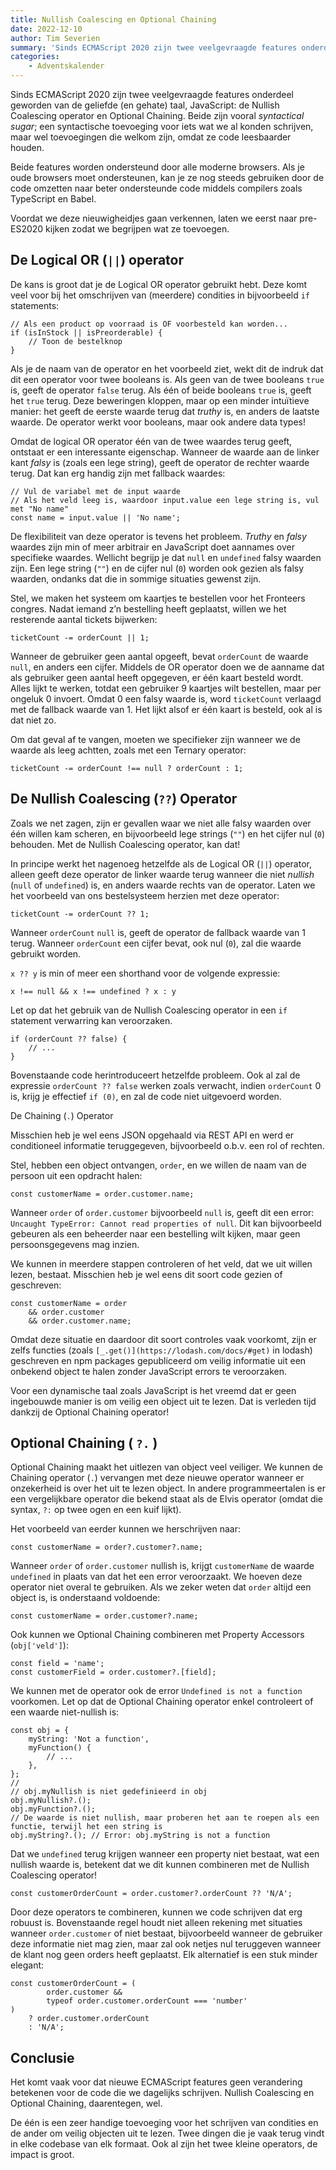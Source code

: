```yaml
---
title: Nullish Coalescing en Optional Chaining
date: 2022-12-10
author: Tim Severien
summary: 'Sinds ECMAScript 2020 zijn twee veelgevraagde features onderdeel geworden van de geliefde (en gehate) taal, JavaScript: de Nullish Coalescing operator en Optional Chaining. Beide zijn vooral *syntactical sugar*; een syntactische toevoeging voor iets wat we al konden schrijven, maar wel toevoegingen die welkom zijn, omdat ze code leesbaarder houden.'
categories:
    - Adventskalender
---
```


Sinds ECMAScript 2020 zijn twee veelgevraagde features onderdeel geworden van de geliefde (en gehate) taal, JavaScript: de Nullish Coalescing operator en Optional Chaining. Beide zijn vooral _syntactical sugar_; een syntactische toevoeging voor iets wat we al konden schrijven, maar wel toevoegingen die welkom zijn, omdat ze code leesbaarder houden.

Beide features worden ondersteund door alle moderne browsers. Als je oude browsers moet ondersteunen, kan je ze nog steeds gebruiken door de code omzetten naar beter ondersteunde code middels compilers zoals TypeScript en Babel.

Voordat we deze nieuwigheidjes gaan verkennen, laten we eerst naar pre-ES2020 kijken zodat we begrijpen wat ze toevoegen.

## De Logical OR (`||`) operator

De kans is groot dat je de Logical OR operator gebruikt hebt. Deze komt veel voor bij het omschrijven van (meerdere) condities in bijvoorbeeld `if` statements:

```
// Als een product op voorraad is OF voorbesteld kan worden...
if (isInStock || isPreorderable) {
	// Toon de bestelknop
}
```

Als je de naam van de operator en het voorbeeld ziet, wekt dit de indruk dat dit een operator voor twee booleans is. Als geen van de twee booleans `true` is, geeft de operator `false` terug. Als één of beide booleans `true` is, geeft het `true` terug. Deze beweringen kloppen, maar op een minder intuïtieve manier: het geeft de eerste waarde terug dat _truthy_ is, en anders de laatste waarde. De operator werkt voor booleans, maar ook andere data types!

Omdat de logical OR operator één van de twee waardes terug geeft, ontstaat er een interessante eigenschap. Wanneer de waarde aan de linker kant _falsy_ is (zoals een lege string), geeft de operator de rechter waarde terug. Dat kan erg handig zijn met fallback waardes:

```
// Vul de variabel met de input waarde
// Als het veld leeg is, waardoor input.value een lege string is, vul met "No name"
const name = input.value || 'No name';
```

De flexibiliteit van deze operator is tevens het probleem. _Truthy_ en _falsy_ waardes zijn min of meer arbitrair en JavaScript doet aannames over specifieke waardes. Wellicht begrijp je dat `null` en `undefined` falsy waarden zijn. Een lege string (`""`) en de cijfer nul (`0`) worden ook gezien als falsy waarden, ondanks dat die in sommige situaties gewenst zijn.

Stel, we maken het systeem om kaartjes te bestellen voor het Fronteers congres. Nadat iemand z’n bestelling heeft geplaatst, willen we het resterende aantal tickets bijwerken:

```
ticketCount -= orderCount || 1;
```

Wanneer de gebruiker geen aantal opgeeft, bevat `orderCount` de waarde `null`, en anders een cijfer. Middels de OR operator doen we de aanname dat als gebruiker geen aantal heeft opgegeven, er één kaart besteld wordt. Alles lijkt te werken, totdat een gebruiker 9 kaartjes wilt bestellen, maar per ongeluk 0 invoert. Omdat 0 een falsy waarde is, word `ticketCount` verlaagd met de fallback waarde van 1. Het lijkt alsof er één kaart is besteld, ook al is dat niet zo.

Om dat geval af te vangen, moeten we specifieker zijn wanneer we de waarde als leeg achtten, zoals met een Ternary operator:

```
ticketCount -= orderCount !== null ? orderCount : 1;
```

## De Nullish Coalescing (`??`) Operator

Zoals we net zagen, zijn er gevallen waar we niet alle falsy waarden over één willen kam scheren, en bijvoorbeeld lege strings (`""`) en het cijfer nul (`0`) behouden. Met de Nullish Coalescing operator, kan dat!

In principe werkt het nagenoeg hetzelfde als de Logical OR (`||`) operator, alleen geeft deze operator de linker waarde terug wanneer die niet _nullish_ (`null` of `undefined`) is, en anders waarde rechts van de operator. Laten we het voorbeeld van ons bestelsysteem herzien met deze operator:

```
ticketCount -= orderCount ?? 1;
```

Wanneer `orderCount` `null` is, geeft de operator de fallback waarde van 1 terug. Wanneer `orderCount` een cijfer bevat, ook nul (`0`), zal die waarde gebruikt worden.

`x ?? y` is min of meer een shorthand voor de volgende expressie:

```
x !== null && x !== undefined ? x : y
```

Let op dat het gebruik van de Nullish Coalescing operator in een `if` statement verwarring kan veroorzaken.

```
if (orderCount ?? false) {
	// ...
}
```

Bovenstaande code herintroduceert hetzelfde probleem. Ook al zal de expressie `orderCount ?? false` werken zoals verwacht, indien `orderCount` 0 is, krijg je effectief `if (0)`, en zal de code niet uitgevoerd worden.

De Chaining (`.`) Operator

Misschien heb je wel eens JSON opgehaald via REST API en werd er conditioneel informatie teruggegeven, bijvoorbeeld o.b.v. een rol of rechten.

Stel, hebben een object ontvangen, `order`, en we willen de naam van de persoon uit een opdracht halen:

```
const customerName = order.customer.name;
```

Wanneer `order` of `order.customer` bijvoorbeeld `null` is, geeft dit een error: `Uncaught TypeError: Cannot read properties of null`. Dit kan bijvoorbeeld gebeuren als een beheerder naar een bestelling wilt kijken, maar geen persoonsgegevens mag inzien.

We kunnen in meerdere stappen controleren of het veld, dat we uit willen lezen, bestaat. Misschien heb je wel eens dit soort code gezien of geschreven:

```
const customerName = order
	&& order.customer
	&& order.customer.name;
```

Omdat deze situatie en daardoor dit soort controles vaak voorkomt, zijn er zelfs functies (zoals `[_.get()](https://lodash.com/docs/#get)` in lodash) geschreven en npm packages gepubliceerd om veilig informatie uit een onbekend object te halen zonder JavaScript errors te veroorzaken.

Voor een dynamische taal zoals JavaScript is het vreemd dat er geen ingebouwde manier is om veilig een object uit te lezen. Dat is verleden tijd dankzij de Optional Chaining operator!

## Optional Chaining ( `?.` )

Optional Chaining maakt het uitlezen van object veel veiliger. We kunnen de Chaining operator (`.`) vervangen met deze nieuwe operator wanneer er onzekerheid is over het uit te lezen object. In andere programmeertalen is er een vergelijkbare operator die bekend staat als de Elvis operator (omdat die syntax, `?:` op twee ogen en een kuif lijkt).

Het voorbeeld van eerder kunnen we herschrijven naar:

```
const customerName = order?.customer?.name;
```

Wanneer `order` of `order.customer` nullish is, krijgt `customerName` de waarde `undefined` in plaats van dat het een error veroorzaakt. We hoeven deze operator niet overal te gebruiken. Als we zeker weten dat `order` altijd een object is, is onderstaand voldoende:

```
const customerName = order.customer?.name;
```

Ook kunnen we Optional Chaining combineren met Property Accessors (`obj['veld']`):

```
const field = 'name';
const customerField = order.customer?.[field];
```

We kunnen met de operator ook de error `Undefined is not a function` voorkomen. Let op dat de Optional Chaining operator enkel controleert of een waarde niet-nullish is:

```
const obj = {
	myString: 'Not a function',
	myFunction() {
		// ...
	},
};
//
// obj.myNullish is niet gedefinieerd in obj
obj.myNullish?.();
obj.myFunction?.();
// De waarde is niet nullish, maar proberen het aan te roepen als een functie, terwijl het een string is
obj.myString?.(); // Error: obj.myString is not a function
```

Dat we `undefined` terug krijgen wanneer een property niet bestaat, wat een nullish waarde is, betekent dat we dit kunnen combineren met de Nullish Coalescing operator!

```
const customerOrderCount = order.customer?.orderCount ?? 'N/A';
```

Door deze operators te combineren, kunnen we code schrijven dat erg robuust is. Bovenstaande regel houdt niet alleen rekening met situaties wanneer `order.customer` of niet bestaat, bijvoorbeeld wanneer de gebruiker deze informatie niet mag zien, maar zal ook netjes nul teruggeven wanneer de klant nog geen orders heeft geplaatst. Elk alternatief is een stuk minder elegant:

```
const customerOrderCount = (
		order.customer &&
		typeof order.customer.orderCount === 'number'
)
	? order.customer.orderCount
	: 'N/A';
```

## Conclusie

Het komt vaak voor dat nieuwe ECMAScript features geen verandering betekenen voor de code die we dagelijks schrijven. Nullish Coalescing en Optional Chaining, daarentegen, wel.

De één is een zeer handige toevoeging voor het schrijven van condities en de ander om veilig objecten uit te lezen. Twee dingen die je vaak terug vindt in elke codebase van elk formaat. Ook al zijn het twee kleine operators, de impact is groot.
